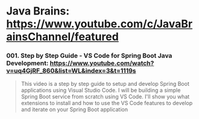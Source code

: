 # Java Brains: https://www.youtube.com/c/JavaBrainsChannel/featured


### **001. Step by Step Guide - VS Code for Spring Boot Java Development**: https://www.youtube.com/watch?v=uq4GjRF_860&list=WL&index=3&t=1119s
> This video is a step by step guide to setup and develop Spring Boot applications using Visual Studio Code. I will be building a simple Spring Boot service from scratch using VS Code. I'll show you what extensions to install and how to use the VS Code features to develop and iterate on your Spring Boot application
